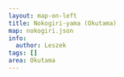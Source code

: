 ```yaml
---
layout: map-on-left
title: Nokogiri-yama (Okutama)
map: nokogiri.json
info:
  author: Leszek
tags: []
area: Okutama
---
```

